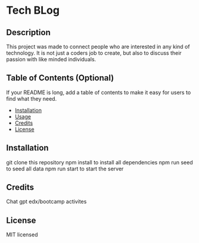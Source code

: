 # Tech BLog

## Description
This project was made to connect people who are interested in any kind of technology. It is not just a coders job to create, but also to discuss their passion with like minded individuals. 

## Table of Contents (Optional)

If your README is long, add a table of contents to make it easy for users to find what they need.

- [Installation](#installation)
- [Usage](#usage)
- [Credits](#credits)
- [License](#license)

## Installation
git clone this repository
npm install to install all dependencies
npm run seed to seed all data
npm run start to start the server

## Credits
Chat gpt
edx/bootcamp activites

## License

MIT licensed
